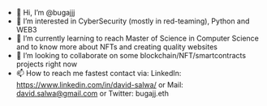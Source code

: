 - 👋 Hi, I’m @bugajjj
- 👀 I’m interested in CyberSecurity (mostly in red-teaming), Python and WEB3
- 🌱 I’m currently learning to reach Master of Science in Computer Science and to know more about NFTs and creating quality websites
- 💞️ I’m looking to collaborate on some blockchain/NFT/smartcontracts projects right now
- 📫 How to reach me fastest contact via:
LinkedIn: https://www.linkedin.com/in/david-salwa/
or
Mail: david.salwa@gmail.com
or
Twitter: bugajj.eth


<!---
bugajjj/bugajjj is a ✨ special ✨ repository because its `README.md` (this file) appears on your GitHub profile.
You can click the Preview link to take a look at your changes.
--->
